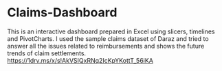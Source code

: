 # Claims-Dashboard
This is an interactive dashboard prepared in Excel using slicers, timelines and PivotCharts. I used the sample claims dataset of Daraz and tried to answer all the issues related to reimbursements and shows the future trends of claim settlements.
https://1drv.ms/x/s!AkVSIQxRNq2IcKpYKottT_56iKA

